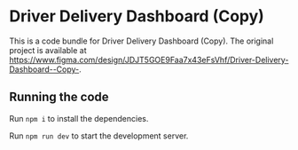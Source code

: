 
  # Driver Delivery Dashboard (Copy)

  This is a code bundle for Driver Delivery Dashboard (Copy). The original project is available at https://www.figma.com/design/JDJT5GOE9Faa7x43eFsVhf/Driver-Delivery-Dashboard--Copy-.

  ## Running the code

  Run `npm i` to install the dependencies.

  Run `npm run dev` to start the development server.
  
